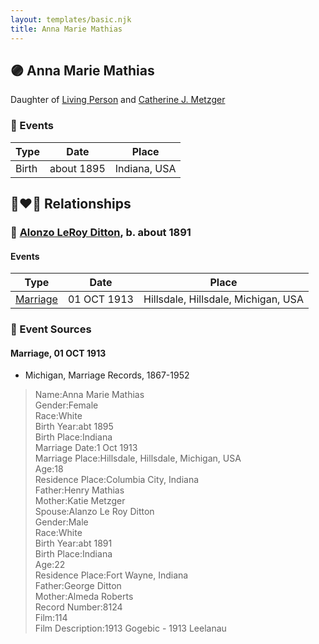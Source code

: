 ```yaml
---
layout: templates/basic.njk
title: Anna Marie Mathias
---
```

## 🟣 Anna Marie Mathias

Daughter of [Living Person](/people/2/25073708) and [Catherine J. Metzger](/people/6/62700864)

### 📆 Events

Type | Date | Place
------ | ------ | ------
Birth | about 1895 | Indiana, USA

## 👩‍❤️‍👨 Relationships

### 🔵 [Alonzo LeRoy Ditton](/people/8/83243356), b. about 1891

#### Events

Type | Date | Place
------ | ------ | ------
[Marriage](#event-family-0-event-0) | 01 OCT 1913 | Hillsdale, Hillsdale, Michigan, USA
### 📰 Event Sources

#### <a id="event-family-0-event-0"></a> Marriage, 01 OCT 1913
* Michigan, Marriage Records, 1867-1952
>   
  > Name:Anna Marie Mathias  
  > Gender:Female  
  > Race:White  
  > Birth Year:abt 1895  
  > Birth Place:Indiana  
  > Marriage Date:1 Oct 1913  
  > Marriage Place:Hillsdale, Hillsdale, Michigan, USA  
  > Age:18  
  > Residence Place:Columbia City, Indiana  
  > Father:Henry Mathias  
  > Mother:Katie Metzger  
  > Spouse:Alanzo Le Roy Ditton  
  > Gender:Male  
  > Race:White  
  > Birth Year:abt 1891  
  > Birth Place:Indiana  
  > Age:22  
  > Residence Place:Fort Wayne, Indiana  
  > Father:George Ditton  
  > Mother:Almeda Roberts  
  > Record Number:8124  
  > Film:114  
  > Film Description:1913 Gogebic - 1913 Leelanau